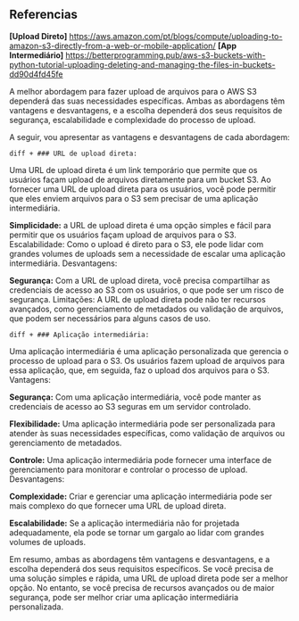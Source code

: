 ## Referencias

**[Upload Direto]** https://aws.amazon.com/pt/blogs/compute/uploading-to-amazon-s3-directly-from-a-web-or-mobile-application/ 
**[App Intermediário]** https://betterprogramming.pub/aws-s3-buckets-with-python-tutorial-uploading-deleting-and-managing-the-files-in-buckets-dd90d4fd45fe



A melhor abordagem para fazer upload de arquivos para o AWS S3 dependerá das suas necessidades específicas. Ambas as abordagens têm vantagens e desvantagens, e a escolha dependerá dos seus requisitos de segurança, escalabilidade e complexidade do processo de upload.

A seguir, vou apresentar as vantagens e desvantagens de cada abordagem:

```diff + ### URL de upload direta:```

  Uma URL de upload direta é um link temporário que permite que os usuários façam upload de arquivos diretamente para um bucket S3. Ao fornecer uma URL de upload direta para os usuários, você pode permitir que eles enviem arquivos para o S3 sem precisar de uma aplicação intermediária.

  **Simplicidade:** a URL de upload direta é uma opção simples e fácil para permitir que os usuários façam upload de arquivos para o S3.
Escalabilidade: Como o upload é direto para o S3, ele pode lidar com grandes volumes de uploads sem a necessidade de escalar uma aplicação intermediária.
Desvantagens:

  **Segurança:** Com a URL de upload direta, você precisa compartilhar as credenciais de acesso ao S3 com os usuários, o que pode ser um risco de segurança.
Limitações: A URL de upload direta pode não ter recursos avançados, como gerenciamento de metadados ou validação de arquivos, que podem ser necessários para alguns casos de uso.


```diff + ### Aplicação intermediária:```
  
  Uma aplicação intermediária é uma aplicação personalizada que gerencia o processo de upload para o S3. Os usuários fazem upload de arquivos para essa aplicação, que, em seguida, faz o upload dos arquivos para o S3.
Vantagens:

  **Segurança:** Com uma aplicação intermediária, você pode manter as credenciais de acesso ao S3 seguras em um servidor controlado.

  **Flexibilidade:** Uma aplicação intermediária pode ser personalizada para atender às suas necessidades específicas, como validação de arquivos ou gerenciamento de metadados.
  
  **Controle:** Uma aplicação intermediária pode fornecer uma interface de gerenciamento para monitorar e controlar o processo de upload.
Desvantagens:

  **Complexidade:** Criar e gerenciar uma aplicação intermediária pode ser mais complexo do que fornecer uma URL de upload direta.

  **Escalabilidade:** Se a aplicação intermediária não for projetada adequadamente, ela pode se tornar um gargalo ao lidar com grandes volumes de uploads.

  Em resumo, ambas as abordagens têm vantagens e desvantagens, e a escolha dependerá dos seus requisitos específicos. Se você precisa de uma solução simples e rápida, uma URL de upload direta pode ser a melhor opção. No entanto, se você precisa de recursos avançados ou de maior segurança, pode ser melhor criar uma aplicação intermediária personalizada.
